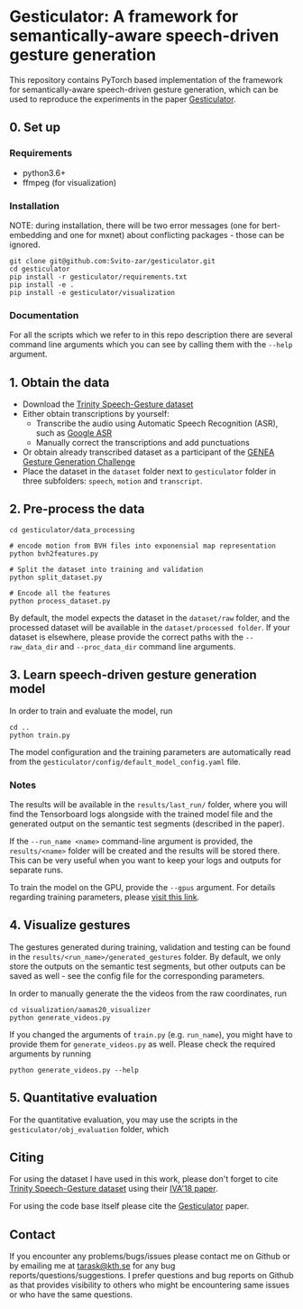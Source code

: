 # Gesticulator: A framework for semantically-aware speech-driven gesture generation
This repository contains PyTorch based implementation of the framework for semantically-aware speech-driven gesture generation, which can be used to reproduce the experiments in the paper [Gesticulator](https://arxiv.org/abs/2001.09326).


## 0. Set up

### Requirements
- python3.6+
- ffmpeg (for visualization)

### Installation
NOTE: during installation, there will be two error messages (one for bert-embedding and one for mxnet) about conflicting packages - those can be ignored.

```
git clone git@github.com:Svito-zar/gesticulator.git
cd gesticulator
pip install -r gesticulator/requirements.txt
pip install -e .
pip install -e gesticulator/visualization
```

### Documentation

For all the scripts which we refer to in this repo description there are several command line arguments which you can see by calling them with the `--help` argument.

## 1. Obtain the data
- Download the [Trinity Speech-Gesture dataset](https://trinityspeechgesture.scss.tcd.ie/)
- Either obtain transcriptions by yourself:
  - Transcribe the audio using Automatic Speech Recognition (ASR), such as [Google ASR](https://cloud.google.com/speech-to-text/)
  - Manually correct the transcriptions and add punctuations
- Or obtain already transcribed dataset as a participant of the [GENEA Gesture Generation Challenge](https://genea-workshop.github.io/2020/#gesture-generation-challenge)
- Place the dataset in the `dataset` folder next to `gesticulator` folder in three subfolders: `speech`, `motion` and `transcript`.

## 2. Pre-process the data
```
cd gesticulator/data_processing

# encode motion from BVH files into exponensial map representation
python bvh2features.py

# Split the dataset into training and validation
python split_dataset.py

# Encode all the features
python process_dataset.py
```

By default, the model expects the dataset in the `dataset/raw` folder, and the processed dataset will be available in the `dataset/processed folder`. If your dataset is elsewhere, please provide the correct paths with the `--raw_data_dir` and `--proc_data_dir` command line arguments.

## 3. Learn speech-driven gesture generation model
In order to train and evaluate the model, run

```
cd ..
python train.py
```

The model configuration and the training parameters are automatically read from the `gesticulator/config/default_model_config.yaml` file. 

### Notes

The results will be available in the `results/last_run/` folder, where you will find the Tensorboard logs alongside with the trained model file and the generated output on the semantic test segments (described in the paper).

If the `--run_name <name>` command-line argument is provided, the `results/<name>` folder will be created and the results will be stored there. This can be very useful when you want to keep your logs and outputs for separate runs.

To train the model on the GPU, provide the `--gpus` argument. For details regarding training parameters, please [visit this link](https://pytorch-lightning.readthedocs.io/en/0.8.4/trainer.html#gpus).

## 4. Visualize gestures
The gestures generated during training, validation and testing can be found in the `results/<run_name>/generated_gestures` folder. By default, we only store the outputs on the semantic test segments, but other outputs can be saved as well - see the config file for the corresponding parameters.

In order to manually generate the the videos from the raw coordinates, run 

```
cd visualization/aamas20_visualizer
python generate_videos.py
```

If you changed the arguments of `train.py` (e.g. `run_name`), you might have to provide them for `generate_videos.py` as well.
Please check the required arguments by running

`python generate_videos.py --help`

## 5. Quantitative evaluation

For the quantitative evaluation, you may use the scripts in the `gesticulator/obj_evaluation` folder, which 

## Citing

For using the dataset I have used in this work, please don't forget to cite [Trinity Speech-Gesture dataset](https://trinityspeechgesture.scss.tcd.ie/) using their [IVA'18 paper](https://www.scss.tcd.ie/Rachel.McDonnell/papers/IVA2018b.pdf).

For using the code base itself please cite the [Gesticulator](https://arxiv.org/abs/2001.09326) paper.

## Contact
If you encounter any problems/bugs/issues please contact me on Github or by emailing me at tarask@kth.se for any bug reports/questions/suggestions. I prefer questions and bug reports on Github as that provides visibility to others who might be encountering same issues or who have the same questions.
